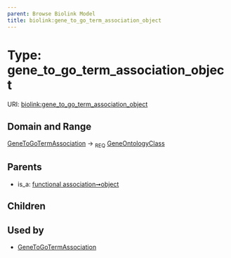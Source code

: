 ```yaml
---
parent: Browse Biolink Model
title: biolink:gene_to_go_term_association_object
---
```


# Type: gene_to_go_term_association_object




URI: [biolink:gene_to_go_term_association_object](https://w3id.org/biolink/vocab/gene_to_go_term_association_object)



## Domain and Range

[GeneToGoTermAssociation](GeneToGoTermAssociation.md) ->  <sub>REQ</sub> [GeneOntologyClass](GeneOntologyClass.md)

## Parents

 *  is_a: [functional association➞object](functional_association_object.md)

## Children


## Used by

 * [GeneToGoTermAssociation](GeneToGoTermAssociation.md)
